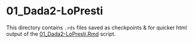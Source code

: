 # 01_Dada2-LoPresti

This directory contains `.rds` files saved as checkpoints & for quicker html output of the [01_Dada2-LoPresti.Rmd](../../../../scripts/analysis-individual/LoPresti-2019/01_Dada2-LoPresti.Rmd) script.